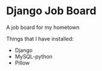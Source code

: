 # Django Job Board
A job board for my hometown

Things that I have installed:
- Django
- MySQL-python
- Pillow
